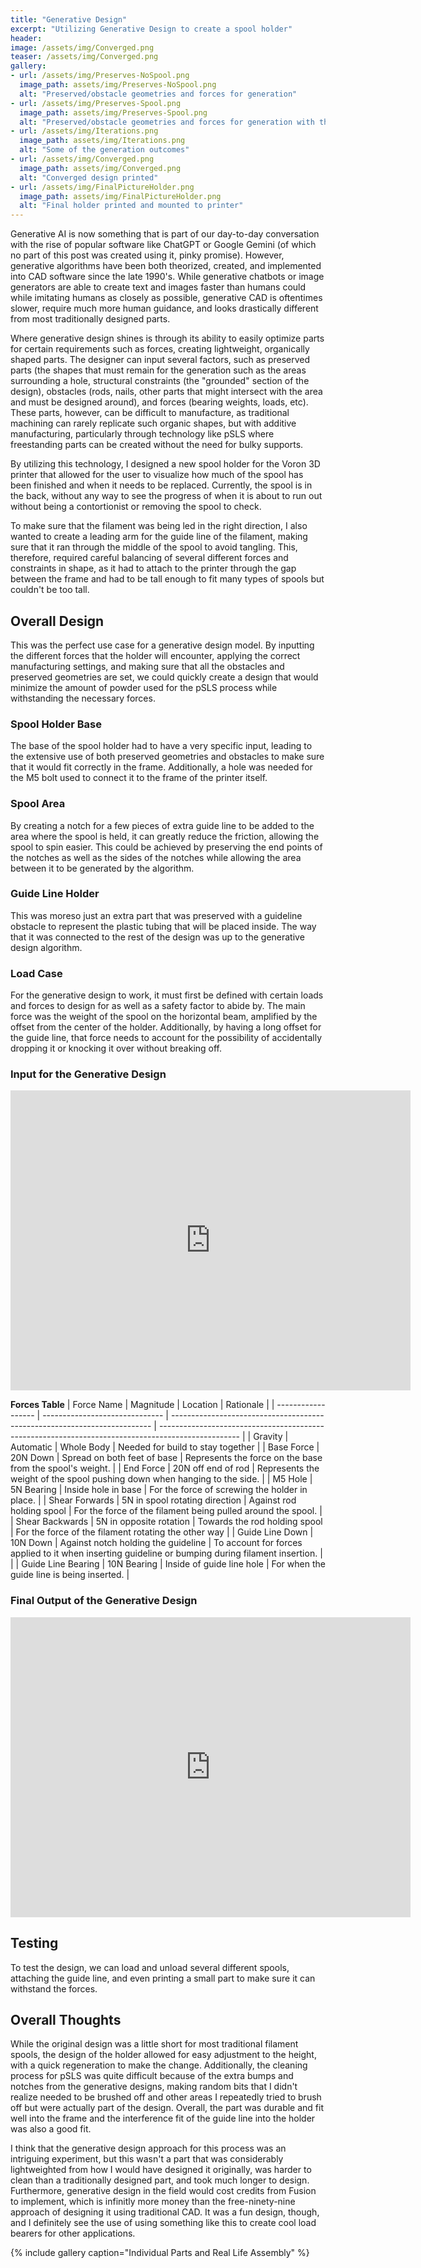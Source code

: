 ```yaml
---
title: "Generative Design"
excerpt: "Utilizing Generative Design to create a spool holder"
header:
image: /assets/img/Converged.png
teaser: /assets/img/Converged.png
gallery:
- url: /assets/img/Preserves-NoSpool.png
  image_path: assets/img/Preserves-NoSpool.png
  alt: "Preserved/obstacle geometries and forces for generation"
- url: /assets/img/Preserves-Spool.png
  image_path: assets/img/Preserves-Spool.png
  alt: "Preserved/obstacle geometries and forces for generation with the spool"
- url: /assets/img/Iterations.png
  image_path: assets/img/Iterations.png
  alt: "Some of the generation outcomes"
- url: /assets/img/Converged.png
  image_path: assets/img/Converged.png
  alt: "Converged design printed"
- url: /assets/img/FinalPictureHolder.png
  image_path: assets/img/FinalPictureHolder.png
  alt: "Final holder printed and mounted to printer"
---
```

Generative AI is now something that is part of our day-to-day conversation with the rise of popular software like ChatGPT or Google Gemini (of which no part of this post was created using it, pinky promise). However, generative algorithms have been both theorized, created, and implemented into CAD software since the late 1990's. While generative chatbots or image generators are able to create text and images faster than humans could while imitating humans as closely as possible, generative CAD is oftentimes slower, require much more human guidance, and looks drastically different from most traditionally designed parts. 

Where generative design shines is through its ability to easily optimize parts for certain requirements such as forces, creating lightweight, organically shaped parts. The designer can input several factors, such as preserved parts (the shapes that must remain for the generation such as the areas surrounding a hole, structural constraints (the "grounded" section of the design), obstacles (rods, nails, other parts that might intersect with the area and must be designed around), and forces (bearing weights, loads, etc). These parts, however, can be difficult to manufacture, as traditional machining can rarely replicate such organic shapes, but with additive manufacturing, particularly through technology like pSLS where freestanding parts can be created without the need for bulky supports. 

By utilizing this technology, I designed a new spool holder for the Voron 3D printer that allowed for the user to visualize how much of the spool has been finished and when it needs to be replaced. Currently, the spool is in the back, without any way to see the progress of when it is about to run out without being a contortionist or removing the spool to check. 

To make sure that the filament was being led in the right direction, I also wanted to create a leading arm for the guide line of the filament, making sure that it ran through the middle of the spool to avoid tangling. This, therefore, required careful balancing of several different forces and constraints in shape, as it had to attach to the printer through the gap between the frame and had to be tall enough to fit many types of spools but couldn't be too tall. 

## Overall Design
This was the perfect use case for a generative design model. By inputting the different forces that the holder will encounter, applying the correct manufacturing settings, and making sure that all the obstacles and preserved geometries are set, we could quickly create a design that would minimize the amount of powder used for the pSLS process while withstanding the necessary forces. 

### Spool Holder Base
The base of the spool holder had to have a very specific input, leading to the extensive use of both preserved geometries and obstacles to make sure that it would fit correctly in the frame. Additionally, a hole was needed for the M5 bolt used to connect it to the frame of the printer itself. 

### Spool Area
By creating a notch for a few pieces of extra guide line to be added to the area where the spool is held, it can greatly reduce the friction, allowing the spool to spin easier. This could be achieved by preserving the end points of the notches as well as the sides of the notches while allowing the area between it to be generated by the algorithm. 

### Guide Line Holder
This was moreso just an extra part that was preserved with a guideline obstacle to represent the plastic tubing that will be placed inside. The way that it was connected to the rest of the design was up to the generative design algorithm. 

### Load Case 
For the generative design to work, it must first be defined with certain loads and forces to design for as well as a safety factor to abide by. The main force was the weight of the spool on the horizontal beam, amplified by the offset from the center of the holder. Additionally, by having a long offset for the guide line, that force needs to account for the possibility of accidentally dropping it or knocking it over without breaking off. 

### Input for the Generative Design
<iframe src="https://vanderbilt643.autodesk360.com/shares/public/SH286ddQT78850c0d8a4d9689d9cf6045f56?mode=embed" width="640" height="480" allowfullscreen="true" webkitallowfullscreen="true" mozallowfullscreen="true"  frameborder="0"></iframe>

**Forces Table**
| Force Name         | Magnitude                      | Location                                                                  | Rationale                                                                                          |
| ------------------ | ------------------------------ | ------------------------------------------------------------------------- | -------------------------------------------------------------------------------------------------- |
| Gravity            | Automatic                      | Whole Body                                                                | Needed for build to stay together                                                                  |
| Base Force         | 20N Down                       | Spread on both feet of base                                               | Represents the force on the base from the spool's weight.                                          |
| End Force          | 20N off end of rod             | Represents the weight of the spool pushing down when hanging to the side. |
| M5 Hole            | 5N Bearing                     | Inside hole in base                                                       | For the force of screwing the holder in place.                                                     |
| Shear Forwards     | 5N in spool rotating direction | Against rod holding spool                                                 | For the force of the filament being pulled around the spool.                                       |
| Shear Backwards    | 5N in opposite rotation        | Towards the rod holding spool                                             | For the force of the filament rotating the other way                                               |
| Guide Line Down    | 10N Down                       | Against notch holding the guideline                                       | To account for forces applied to it when inserting guideline or bumping during filament insertion. |  |
| Guide Line Bearing | 10N Bearing                    | Inside of guide line hole                                                 | For when the guide line is being inserted.                                                         |

### Final Output of the Generative Design
<iframe src="https://vanderbilt643.autodesk360.com/shares/public/SH286ddQT78850c0d8a460d6f4acf33f5c91?mode=embed" width="640" height="480" allowfullscreen="true" webkitallowfullscreen="true" mozallowfullscreen="true"  frameborder="0"></iframe>

## Testing 
To test the design, we can load and unload several different spools, attaching the guide line, and even printing a small part to make sure it can withstand the forces. 

## Overall Thoughts
While the original design was a little short for most traditional filament spools, the design of the holder allowed for easy adjustment to the height, with a quick regeneration to make the change. Additionally, the cleaning process for pSLS was quite difficult because of the extra bumps and notches from the generative designs, making random bits that I didn't realize needed to be brushed off and other areas I repeatedly tried to brush off but were actually part of the design. Overall, the part was durable and fit well into the frame and the interference fit of the guide line into the holder was also a good fit. 

I think that the generative design approach for this process was an intriguing experiment, but this wasn't a part that was considerably lightweighted from how I would have designed it originally, was harder to clean than a traditionally designed part, and took much longer to design. Furthermore, generative design in the field would cost credits from Fusion to implement, which is infinitly more money than the free-ninety-nine approach of designing it using traditional CAD. It was a fun design, though, and I definitely see the use of using something like this to create cool load bearers for other applications. 

{% include gallery caption="Individual Parts and Real Life Assembly" %}

